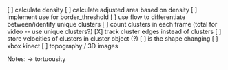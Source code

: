 [ ] calculate density
[ ] calculate adjusted area based on density
[ ] implement use for border_threshold
[ ] use flow to differentiate between/identify unique clusters
[ ] count clusters in each frame (total for video -- use unique clusters?)
[X] track cluster edges instead of clusters
[ ] store velocities of clusters in cluster object (?)
[ ] is the shape changing
[ ] xbox kinect
[ ] topography / 3D images

Notes:
-> tortuousity